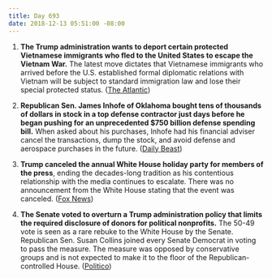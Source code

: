 ```yaml
---
title: Day 693
date: 2018-12-13 05:51:00 -08:00
---
```


1. **The Trump administration wants to deport certain protected Vietnamese immigrants who fled to the United States to escape the Vietnam War.** The latest move dictates that Vietnamese immigrants who arrived before the U.S. established formal diplomatic relations with Vietnam will be subject to standard immigration law and lose their special protected status. ([The Atlantic](https://www.theatlantic.com/international/archive/2018/12/donald-trump-deport-vietnam-war-refugees/577993/))

2. **Republican Sen. James Inhofe of Oklahoma bought tens of thousands of dollars in stock in a top defense contractor just days before he began pushing for an unprecedented $750 billion defense spending bill.** When asked about his purchases, Inhofe had his financial adviser cancel the transactions, dump the stock, and avoid defense and aerospace purchases in the future. ([Daily Beast](https://www.thedailybeast.com/sen-james-inhofe-bought-defense-stock-days-after-pushing-for-record-pentagon-spendingthen-dumped-it-when-asked-about-it))

3. **Trump canceled the annual White House holiday party for members of the press**, ending the decades-long tradition as his contentious relationship with the media continues to escalate. There was no announcement from the White House stating that the event was canceled. ([Fox News](https://www.foxnews.com/politics/trump-cancels-white-house-christmas-party-for-the-press))

4. **The Senate voted to overturn a Trump administration policy that limits the required disclosure of donors for political nonprofits.** The 50-49 vote is seen as a rare rebuke to the White House by the Senate. Republican Sen. Susan Collins joined every Senate Democrat in voting to pass the measure. The measure was opposed by conservative groups and is not expected to make it to the floor of the Republican-controlled House. ([Politico](https://www.politico.com/story/2018/12/12/senate-democrats-overturn-trump-donor-disclosure-1057535))